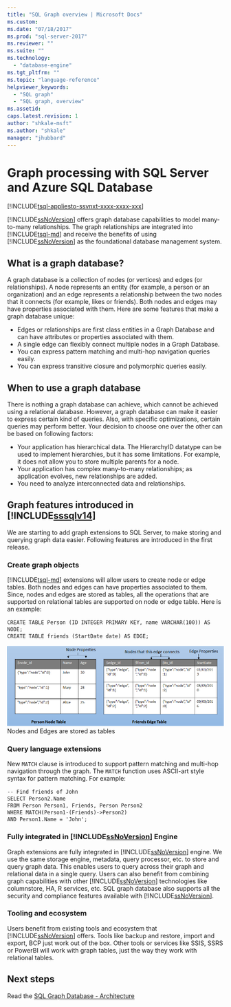 ```yaml
---
title: "SQL Graph overview | Microsoft Docs"
ms.custom: 
ms.date: "07/18/2017"
ms.prod: "sql-server-2017"
ms.reviewer: ""
ms.suite: ""
ms.technology: 
  - "database-engine"
ms.tgt_pltfrm: ""
ms.topic: "language-reference"
helpviewer_keywords: 
  - "SQL graph"
  - "SQL graph, overview"
ms.assetid: 
caps.latest.revision: 1
author: "shkale-msft"
ms.author: "shkale"
manager: "jhubbard"
---
```

# Graph processing with SQL Server and Azure SQL Database
[!INCLUDE[tsql-appliesto-ssvnxt-xxxx-xxxx-xxx](../../includes/tsql-appliesto-ssvnxt-xxxx-xxxx-xxx.md)]   

[!INCLUDE[ssNoVersion](../../includes/ssnoversion-md.md)] offers graph database capabilities to model many-to-many relationships. The graph relationships are integrated into [!INCLUDE[tsql-md](../../includes/tsql-md.md)] and receive the benefits of using [!INCLUDE[ssNoVersion](../../includes/ssnoversion-md.md)] as the foundational database management system.


## What is a graph database?  
A graph database is a collection of nodes (or vertices) and edges (or relationships). A node represents an entity (for example, a person or an organization) and an edge represents a relationship between the two nodes that it connects (for example, likes or friends). Both nodes and edges may have properties associated with them. Here are some features that make a graph database unique:  
-	Edges or relationships are first class entities in a Graph Database and can have attributes or properties associated with them. 
-	A single edge can flexibly connect multiple nodes in a Graph Database.
-	You can express pattern matching and multi-hop navigation queries easily.
-	You can express transitive closure and polymorphic queries easily.

## When to use a graph database

There is nothing a graph database can achieve, which cannot be achieved using a relational database. However, a graph database can make it easier to express certain kind of queries. Also, with specific optimizations, certain queries may perform better. Your decision to choose one over the other can be based on following factors:  
-	Your application has hierarchical data. The HierarchyID datatype can be used to implement hierarchies, but it has some limitations. For example, it does not allow you to store multiple parents for a node.
-	Your application has complex many-to-many relationships; as application evolves, new relationships are added.
-	You need to analyze interconnected data and relationships.

## Graph features introduced in [!INCLUDE[sssqlv14](../../includes/sssqlv14-md.md)] 
We are starting to add graph extensions to SQL Server, to make storing and querying graph data easier. Following features are introduced in the first release. 


### Create graph objects
[!INCLUDE[tsql-md](../../includes/tsql-md.md)] extensions will allow users to create node or edge tables. Both nodes and edges can have properties associated to them. Since, nodes and edges are stored as tables, all the operations that are supported on relational tables are supported on node or edge table. Here is an example:  

```   
CREATE TABLE Person (ID INTEGER PRIMARY KEY, name VARCHAR(100)) AS NODE;
CREATE TABLE friends (StartDate date) AS EDGE;
```   

![person-friends-tables](../../relational-databases/graphs/media/person-friends-tables.png "Person node and friends edge tables")  
Nodes and Edges are stored as tables  

### Query language extensions  
New `MATCH` clause is introduced to support pattern matching and multi-hop navigation through the graph. The `MATCH` function uses ASCII-art style syntax for pattern matching. For example:  

```   
-- Find friends of John
SELECT Person2.Name 
FROM Person Person1, Friends, Person Person2
WHERE MATCH(Person1-(Friends)->Person2)
AND Person1.Name = 'John';
```   
 
### Fully integrated in [!INCLUDE[ssNoVersion](../../includes/ssnoversion-md.md)] Engine 
Graph extensions are fully integrated in [!INCLUDE[ssNoVersion](../../includes/ssnoversion-md.md)] engine. We use the same storage engine, metadata, query processor, etc. to store and query graph data. This enables users to query across their graph and relational data in a single query. Users can also benefit from combining graph capabilities with other [!INCLUDE[ssNoVersion](../../includes/ssnoversion-md.md)] technologies like columnstore, HA, R services, etc. SQL graph database also supports all the security and compliance features available with [!INCLUDE[ssNoVersion](../../includes/ssnoversion-md.md)].
 
### Tooling and ecosystem  
Users benefit from existing tools and ecosystem that [!INCLUDE[ssNoVersion](../../includes/ssnoversion-md.md)] offers. Tools like backup and restore, import and export, BCP just work out of the box. Other tools or services like SSIS, SSRS or PowerBI will work with graph tables, just the way they work with relational tables.
 
 ## Next steps  
Read the [SQL Graph Database - Architecture](./sql-graph-architecture.md)
   

